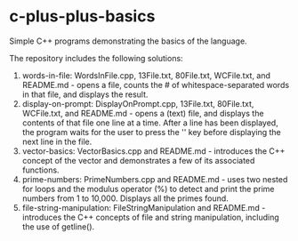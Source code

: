 # c-plus-plus-basics
Simple C++ programs demonstrating the basics of the language.

The repository includes the following solutions:

1. words-in-file: WordsInFile.cpp, 13File.txt, 80File.txt, WCFile.txt, and README.md - opens a file, counts the # of whitespace-separated words in that file, and displays the result.
2. display-on-prompt: DisplayOnPrompt.cpp, 13File.txt, 80File.txt, WCFile.txt, and README.md - opens a (text) file, and displays the contents of that file one line at a time. After a line has been displayed, the program waits for the user to press the '<enter>' key before displaying the next line in the file.
3. vector-basics: VectorBasics.cpp and README.md - introduces the C++ concept of the vector and demonstrates a few of its associated functions.
4. prime-numbers: PrimeNumbers.cpp and README.md - uses two nested for loops and the modulus operator (%) to detect and print the prime numbers from 1 to 10,000. Displays all the primes found.
5. file-string-manipulation: FileStringManipulation and README.md - introduces the C++ concepts of file and string manipulation, including the use of getline().
